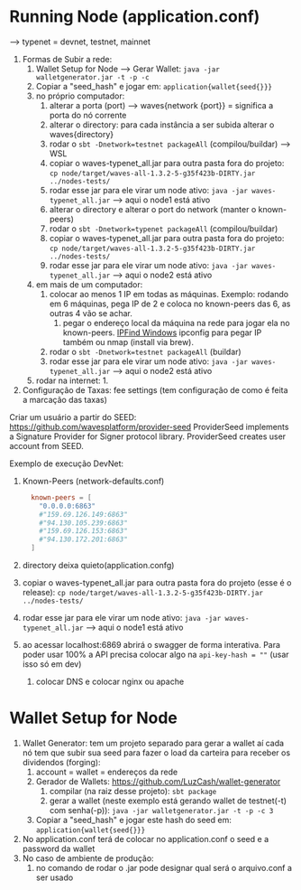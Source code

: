 # Running Node (application.conf)
--> typenet = devnet, testnet, mainnet
1. Formas de Subir a rede:
    1. Wallet Setup for Node --> Gerar Wallet: ``` java -jar walletgenerator.jar -t -p -c ```
    1. Copiar a "seed_hash" e jogar em: ```application{wallet{seed{}}}```
    1. no próprio computador:
        1. alterar a porta (port) --> waves{network {port}} = significa a porta do nó corrente
        1. alterar o directory: para cada instância a ser subida alterar o waves{directory}
        1. rodar o ```sbt -Dnetwork=testnet packageAll``` (compilou/buildar) --> WSL
        1. copiar o waves-typenet_all.jar para outra pasta fora do projeto: ``` cp node/target/waves-all-1.3.2-5-g35f423b-DIRTY.jar ../nodes-tests/ ```
        1. rodar esse jar para ele virar um node ativo: ```java -jar waves-typenet_all.jar``` --> aqui o node1 está ativo
        1. alterar o directory e alterar o port do network (manter o known-peers)
        1. rodar o ```sbt -Dnetwork=typenet packageAll``` (compilou/buildar)
        1. copiar o waves-typenet_all.jar para outra pasta fora do projeto: ``` cp node/target/waves-all-1.3.2-5-g35f423b-DIRTY.jar ../nodes-tests/ ```
        1. rodar esse jar para ele virar um node ativo: ```java -jar waves-typenet_all.jar``` --> aqui o node2 está ativo
    1. em mais de um computador:
        1. colocar ao menos 1 IP em todas as máquinas. Exemplo: rodando em 6 máquinas, pega IP de 2 e coloca no known-peers das 6, as outras 4 vão se achar.
           1. pegar o endereço local da máquina na rede para jogar ela no known-peers. [IPFind Windows](https://www.pcwdld.com/how-to-scan-network-for-ip-addresses) ipconfig para pegar IP também ou nmap (install via brew).
        1. rodar o ```sbt -Dnetwork=testnet packageAll``` (buildar)
        1. rodar esse jar para ele virar um node ativo: ```java -jar waves-typenet_all.jar``` --> aqui o node2 está ativo
    1. rodar na internet:
        1. 
1. Configuração de Taxas: fee settings (tem configuração de como é feita a marcação das taxas)


Criar um usuário a partir do SEED:
https://github.com/wavesplatform/provider-seed
ProviderSeed implements a Signature Provider for Signer protocol library. ProviderSeed creates user account from SEED.

Exemplo de execução DevNet:
1. Known-Peers (network-defaults.conf)
    ```conf
      known-peers = [
        "0.0.0.0:6863"
        #"159.69.126.149:6863"
        #"94.130.105.239:6863"
        #"159.69.126.153:6863"
        #"94.130.172.201:6863"
      ]
    ```

1. directory deixa quieto(application.confg)
1. copiar o waves-typenet_all.jar para outra pasta fora do projeto (esse é o release): ``` cp node/target/waves-all-1.3.2-5-g35f423b-DIRTY.jar ../nodes-tests/ ```
1. rodar esse jar para ele virar um node ativo: ```java -jar waves-typenet_all.jar``` --> aqui o node1 está ativo
1. ao acessar localhost:6869 abrirá o swagger de forma interativa. Para poder usar 100% a API precisa colocar algo na ```api-key-hash = ""``` (usar isso só em dev)
    1. colocar DNS e colocar nginx ou apache

# Wallet Setup for Node 
1. Wallet Generator: tem um projeto separado para gerar a wallet aí cada nó tem que subir sua seed para fazer o load da carteira para receber os dividendos (forging):
    1. account = wallet = endereços da rede
    1. Gerador de Wallets: https://github.com/LuzCash/wallet-generator
        1. compilar (na raiz desse projeto): ``` sbt package ```
        1. gerar a wallet (neste exemplo está gerando wallet de testnet(-t) com senha(-p)): ```java -jar walletgenerator.jar -t -p -c 3```
    1. Copiar a "seed_hash" e jogar este hash do seed em: ```application{wallet{seed{}}}```
1. No application.conf terá de colocar no application.conf o seed e a password da wallet
1. No caso de ambiente de produção:
    1. no comando de rodar o .jar pode designar qual será o arquivo.conf a ser usado